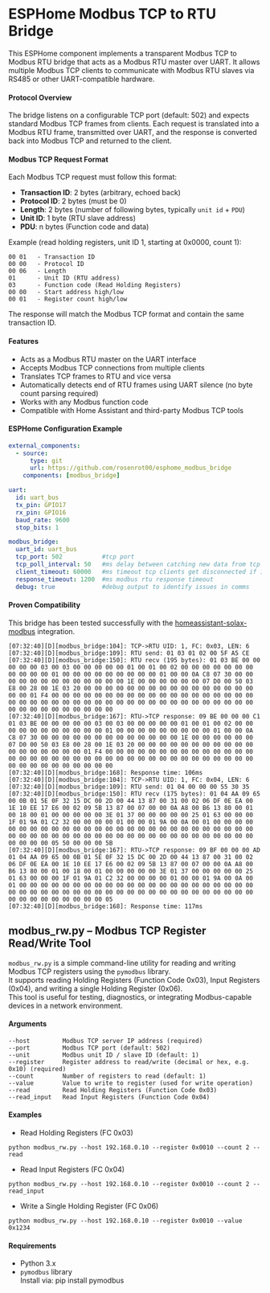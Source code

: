 # ESPHome Modbus TCP to RTU Bridge

This ESPHome component implements a transparent Modbus TCP to Modbus RTU bridge that acts as a Modbus RTU master over UART. It allows multiple Modbus TCP clients to communicate with Modbus RTU slaves via RS485 or other UART-compatible hardware.

#### Protocol Overview

The bridge listens on a configurable TCP port (default: 502) and expects standard Modbus TCP frames from clients. Each request is translated into a Modbus RTU frame, transmitted over UART, and the response is converted back into Modbus TCP and returned to the client.

#### Modbus TCP Request Format

Each Modbus TCP request must follow this format:

- **Transaction ID**: 2 bytes (arbitrary, echoed back)
- **Protocol ID**: 2 bytes (must be 0)
- **Length**: 2 bytes (number of following bytes, typically `unit id` + `PDU`)
- **Unit ID**: 1 byte (RTU slave address)
- **PDU**: n bytes (Function code and data)

Example (read holding registers, unit ID 1, starting at 0x0000, count 1):
```
00 01   - Transaction ID
00 00   - Protocol ID
00 06   - Length
01      - Unit ID (RTU address)
03      - Function code (Read Holding Registers)
00 00   - Start address high/low
00 01   - Register count high/low
```
The response will match the Modbus TCP format and contain the same transaction ID.

#### Features

- Acts as a Modbus RTU master on the UART interface
- Accepts Modbus TCP connections from multiple clients
- Translates TCP frames to RTU and vice versa
- Automatically detects end of RTU frames using UART silence (no byte count parsing required)
- Works with any Modbus function code
- Compatible with Home Assistant and third-party Modbus TCP tools

#### ESPHome Configuration Example

```yaml
external_components:
  - source:
      type: git
      url: https://github.com/rosenrot00/esphome_modbus_bridge
    components: [modbus_bridge]

uart:
  id: uart_bus
  tx_pin: GPIO17
  rx_pin: GPIO16
  baud_rate: 9600
  stop_bits: 1

modbus_bridge:
  uart_id: uart_bus
  tcp_port: 502           #tcp port
  tcp_poll_interval: 50   #ms delay between catching new data from tcp
  client_timeout: 60000   #ms timeout tcp clients get disconnected if inactive
  response_timeout: 1200  #ms modbus rtu response timeout
  debug: true             #debug output to identify issues in comms
```
#### Proven Compatibility

This bridge has been tested successfully with the [homeassistant-solax-modbus](https://github.com/wills106/homeassistant-solax-modbus) integration.
```
[07:32:40][D][modbus_bridge:104]: TCP->RTU UID: 1, FC: 0x03, LEN: 6
[07:32:40][D][modbus_bridge:109]: RTU send: 01 03 01 02 00 5F A5 CE 
[07:32:40][D][modbus_bridge:150]: RTU recv (195 bytes): 01 03 BE 00 00 00 00 00 03 00 03 00 00 00 00 00 01 00 01 00 02 00 00 00 00 00 00 00 00 00 00 00 01 00 00 00 00 00 00 00 00 00 01 00 00 0A C8 07 30 00 00 00 00 00 00 00 00 00 00 00 00 00 1E 00 00 00 00 00 00 07 D0 00 50 03 E8 00 28 00 1E 03 20 00 00 00 00 00 00 00 00 00 00 00 00 00 00 00 00 00 00 01 F4 00 00 00 00 00 00 00 00 00 00 00 00 00 00 00 00 00 00 00 00 00 00 00 00 00 00 00 00 00 00 00 00 00 00 00 00 00 00 00 00 00 00 00 00 00 00 00 00 00 00 00 00
[07:32:40][D][modbus_bridge:167]: RTU->TCP response: 09 BE 00 00 00 C1 01 03 BE 00 00 00 00 00 03 00 03 00 00 00 00 00 01 00 01 00 02 00 00 00 00 00 00 00 00 00 00 00 01 00 00 00 00 00 00 00 00 00 01 00 00 0A C8 07 30 00 00 00 00 00 00 00 00 00 00 00 00 00 1E 00 00 00 00 00 00 07 D0 00 50 03 E8 00 28 00 1E 03 20 00 00 00 00 00 00 00 00 00 00 00 00 00 00 00 00 00 00 01 F4 00 00 00 00 00 00 00 00 00 00 00 00 00 00 00 00 00 00 00 00 00 00 00 00 00 00 00 00 00 00 00 00 00 00 00 00 00 00 00 00 00 00 00 00 00 00 00
[07:32:40][D][modbus_bridge:168]: Response time: 106ms
[07:32:40][D][modbus_bridge:104]: TCP->RTU UID: 1, FC: 0x04, LEN: 6
[07:32:40][D][modbus_bridge:109]: RTU send: 01 04 00 00 00 55 30 35 
[07:32:40][D][modbus_bridge:150]: RTU recv (175 bytes): 01 04 AA 09 65 00 0B 01 5E 0F 32 15 DC 00 2D 00 44 13 87 00 31 00 02 06 DF 0E EA 00 1E 10 EE 17 E6 00 02 09 5B 13 87 00 07 00 00 0A A8 00 B6 13 80 00 01 00 18 00 01 00 00 00 00 00 3E 01 37 00 00 00 00 00 25 01 63 00 00 00 1F 01 9A 01 C2 32 00 00 00 00 01 00 00 01 9A 00 0A 00 01 00 00 00 00 00 00 00 00 00 00 00 00 00 00 00 00 00 00 00 00 00 00 00 00 00 00 00 00 00 00 00 00 00 00 00 00 00 00 00 00 00 00 00 00 00 00 00 00 00 00 00 00 00 00 05 50 00 00 00 5B
[07:32:40][D][modbus_bridge:167]: RTU->TCP response: 09 BF 00 00 00 AD 01 04 AA 09 65 00 0B 01 5E 0F 32 15 DC 00 2D 00 44 13 87 00 31 00 02 06 DF 0E EA 00 1E 10 EE 17 E6 00 02 09 5B 13 87 00 07 00 00 0A A8 00 B6 13 80 00 01 00 18 00 01 00 00 00 00 00 3E 01 37 00 00 00 00 00 25 01 63 00 00 00 1F 01 9A 01 C2 32 00 00 00 00 01 00 00 01 9A 00 0A 00 01 00 00 00 00 00 00 00 00 00 00 00 00 00 00 00 00 00 00 00 00 00 00 00 00 00 00 00 00 00 00 00 00 00 00 00 00 00 00 00 00 00 00 00 00 00 00 00 00 00 00 00 00 00 00 05
[07:32:40][D][modbus_bridge:168]: Response time: 117ms
```
## modbus_rw.py – Modbus TCP Register Read/Write Tool

`modbus_rw.py` is a simple command-line utility for reading and writing Modbus TCP registers using the `pymodbus` library.  
It supports reading Holding Registers (Function Code 0x03), Input Registers (0x04), and writing a single Holding Register (0x06).  
This tool is useful for testing, diagnostics, or integrating Modbus-capable devices in a network environment.
#### Arguments
```
--host         Modbus TCP server IP address (required)
--port         Modbus TCP port (default: 502)
--unit         Modbus unit ID / slave ID (default: 1)
--register     Register address to read/write (decimal or hex, e.g. 0x10) (required)
--count        Number of registers to read (default: 1)
--value        Value to write to register (used for write operation)
--read         Read Holding Registers (Function Code 0x03)
--read_input   Read Input Registers (Function Code 0x04)
```
#### Examples

- Read Holding Registers (FC 0x03)
```
python modbus_rw.py --host 192.168.0.10 --register 0x0010 --count 2 --read
```
- Read Input Registers (FC 0x04)
```
python modbus_rw.py --host 192.168.0.10 --register 0x0010 --count 2 --read_input
```
- Write a Single Holding Register (FC 0x06)
```
python modbus_rw.py --host 192.168.0.10 --register 0x0010 --value 0x1234
```
#### Requirements
- Python 3.x  
- `pymodbus` library  
  Install via: pip install pymodbus
